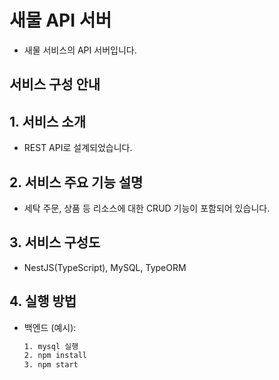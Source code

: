 # 새물 API 서버
- 새물 서비스의 API 서버입니다.


## 서비스 구성 안내

## 1. 서비스 소개

- REST API로 설계되었습니다.


## 2. 서비스 주요 기능 설명

  - 세탁 주문, 상품 등 리소스에 대한 CRUD 기능이 포함되어 있습니다.

## 3. 서비스 구성도
  - NestJS(TypeScript), MySQL, TypeORM

## 4. 실행 방법
- 백엔드 (예시):
  ```bash
  1. mysql 실행
  2. npm install
  3. npm start
  ```
